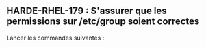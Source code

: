 ## HARDE-RHEL-179 : S'assurer que les permissions sur /etc/group soient correctes

Lancer les commandes suivantes :

